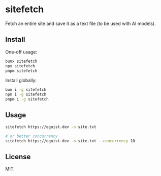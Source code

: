 # sitefetch

Fetch an entire site and save it as a text file (to be used with AI models).

## Install

One-off usage:

```bash
bunx sitefetch
npx sitefetch
pnpm sitefetch
```

Install globally:

```bash
bun i -g sitefetch
npm i -g sitefetch
pnpm i -g sitefetch
```

## Usage

```bash
sitefetch https://egoist.dev -o site.txt

# or better concurrency
sitefetch https://egoist.dev -o site.txt --concurrency 10
```

## License

MIT.
